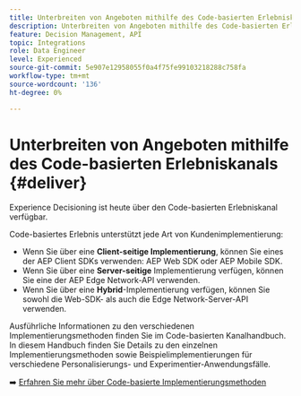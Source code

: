 ```yaml
---
title: Unterbreiten von Angeboten mithilfe des Code-basierten Erlebniskanals
description: Unterbreiten von Angeboten mithilfe des Code-basierten Erlebniskanals.
feature: Decision Management, API
topic: Integrations
role: Data Engineer
level: Experienced
source-git-commit: 5e907e12958055f0a4f75fe99103218288c758fa
workflow-type: tm+mt
source-wordcount: '136'
ht-degree: 0%

---
```



# Unterbreiten von Angeboten mithilfe des Code-basierten Erlebniskanals {#deliver}

Experience Decisioning ist heute über den Code-basierten Erlebniskanal verfügbar.

Code-basiertes Erlebnis unterstützt jede Art von Kundenimplementierung:

* Wenn Sie über eine **Client-seitige Implementierung**, können Sie eines der AEP Client SDKs verwenden: AEP Web SDK oder AEP Mobile SDK.
* Wenn Sie über eine **Server-seitige** Implementierung verfügen, können Sie eine der AEP Edge Network-API verwenden.
* Wenn Sie über eine **Hybrid**-Implementierung verfügen, können Sie sowohl die Web-SDK- als auch die Edge Network-Server-API verwenden.

Ausführliche Informationen zu den verschiedenen Implementierungsmethoden finden Sie im Code-basierten Kanalhandbuch. In diesem Handbuch finden Sie Details zu den einzelnen Implementierungsmethoden sowie Beispielimplementierungen für verschiedene Personalisierungs- und Experimentier-Anwendungsfälle.

➡️ [Erfahren Sie mehr über Code-basierte Implementierungsmethoden](../../code-based/code-based-implementation-samples.md)
